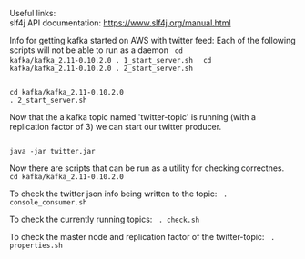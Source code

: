 Useful links: </br>
slf4j API documentation: https://www.slf4j.org/manual.html


Info for getting kafka started on AWS with twitter feed:
Each of the following scripts will not be able to run as a daemon 
<code>
cd kafka/kafka_2.11-0.10.2.0
. 1_start_server.sh
</code>
<code>
cd kafka/kafka_2.11-0.10.2.0
. 2_start_server.sh
</code>

<code>
cd kafka/kafka_2.11-0.10.2.0
. 2_start_server.sh
</code>

Now that the a kafka topic named 'twitter-topic' is running (with a replication
factor of 3) we can start our twitter producer. 

<code>
java -jar twitter.jar 
</code>

Now there are scripts that can be run as a utility for checking correctnes.
<code>
cd kafka/kafka_2.11-0.10.2.0
</code>

To check the twitter json info being written to the topic:
<code>
. console_consumer.sh
</code>

To check the currently running topics:
<code>
. check.sh
</code>

To check the master node and replication factor of the twitter-topic:
<code>
. properties.sh
</code>


